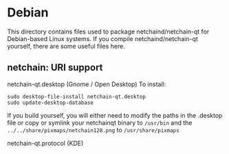 
Debian
====================
This directory contains files used to package netchaind/netchain-qt
for Debian-based Linux systems. If you compile netchaind/netchain-qt yourself, there are some useful files here.

## netchain: URI support ##


netchain-qt.desktop  (Gnome / Open Desktop)
To install:

	sudo desktop-file-install netchain-qt.desktop
	sudo update-desktop-database

If you build yourself, you will either need to modify the paths in
the .desktop file or copy or symlink your netchainqt binary to `/usr/bin`
and the `../../share/pixmaps/netchain128.png` to `/usr/share/pixmaps`

netchain-qt.protocol (KDE)


